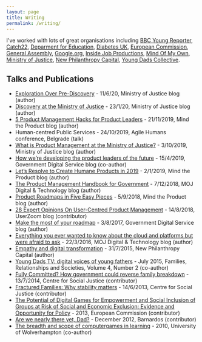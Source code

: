 ```yaml
---
layout: page
title: Writing
permalink: /writing/
---
```


I've worked with lots of great organisations including [BBC Young Reporter](https://www.bbc.co.uk/news/education-46131593), [Catch22](https://www.catch-22.org.uk/), [Deparment for Education](https://www.gov.uk/government/organisations/department-for-education), [Diabetes UK](https://www.diabetes.org.uk/), [European Commission](https://ec.europa.eu/commission/index_en), [General Assembly](https://generalassemb.ly/), [Google.org](https://www.google.org/), [Inside Job Productions](https://www.insidejobproductions.co.uk/), [Mind Of My Own](https://mindofmyown.org.uk/), [Ministry of Justice](https://www.gov.uk/government/organisations/ministry-of-justice), [New Philanthropy Capital](https://www.thinknpc.org/), [Young Dads Collective](https://www.familyandchildcaretrust.org/young-dads-collective). 

## Talks and Publications

- [Exploration Over Pre-Discovery](https://mojdigital.blog.gov.uk/2020/06/11/exploration-over-pre-discovery/) - 11/6/20, Ministry of Justice blog (author)
- [Discovery at the Ministry of Justice](https://mojdigital.blog.gov.uk/2020/01/23/discovery-at-the-ministry-of-justice/) - 23/1/20, Ministry of Justice blog (author)
- [5 Product Management Hacks for Product Leaders](https://www.mindtheproduct.com/5-product-management-hacks-for-product-leaders/) - 21/11/2019, Mind the Product blog (author)
- Human-centred Public Services - 24/10/2019, Agile Humans conference, Belgrade (talk)
- [What is Product Management at the Ministry of Justice?](https://mojdigital.blog.gov.uk/2019/10/03/what-is-product-management-at-the-moj/) - 3/10/2019, Ministry of Justice blog (author)
- [How we’re developing the product leaders of the future](https://digitalpeople.blog.gov.uk/2019/04/15/how-were-developing-the-product-leaders-of-the-future/) - 15/4/2019, Government Digital Service blog (co-author)
- [Let’s Resolve to Create Humane Products in 2019](https://www.mindtheproduct.com/2019/01/lets-resolve-to-create-humane-products-in-2019/) - 2/1/2019, Mind the Product blog (author)
- [The Product Management Handbook for Government](https://mojdigital.blog.gov.uk/2018/12/07/the-product-management-handbook-for-government/) - 7/12/2018, MOJ Digital & Technology blog (author)
- [Product Roadmaps in Five Easy Pieces](https://www.mindtheproduct.com/2018/09/product-roadmaps-in-five-easy-pieces/) - 5/9/2018, Mind the Product blog (author)
- [28 Expert Opinions On User-Centred Product Management](https://www.userzoom.com/blog/28-expert-opinions-on-user-centred-product-management/) - 14/8/2018, UserZoom blog (contributor)
- [Make the most of your roadmap](https://gds.blog.gov.uk/2017/08/03/make-the-most-of-your-roadmap/) - 3/8/2017, Government Digital Service blog (author)
- [Everything you ever wanted to know about the cloud and platforms but were afraid to ask](https://mojdigital.blog.gov.uk/2016/03/22/everything-you-ever-wanted-to-know-about-the-cloud-and-platforms-but-were-afraid-to-ask/) - 22/3/2016, MOJ Digital & Technology blog (author)
- [Empathy and digital transformation](https://www.thinknpc.org/blog/empathy-and-digital-transformation/) - 31/7/2015, New Philanthropy Capital (author)
- [Young Dads TV: digital voices of young fathers](https://www.ingentaconnect.com/content/tpp/frs/2015/00000004/00000002/art00016) - July 2015, Families, Relationships and Societies, Volume 4, Number 2 (co-author) 
- [Fully Committed? How government could reverse family breakdown](https://www.centreforsocialjustice.org.uk/library/fully-committed-government-reverse-family-breakdown) - 13/7/2014, Centre for Social Justice (contributor)
- [Fractured Families: Why stability matters](https://www.centreforsocialjustice.org.uk/library/fractured-families-stability-matters) - 14/6/2013, Centre for Social Justice (contributor)
- [The Potential of Digital Games for Empowerment and Social Inclusion of Groups at Risk of Social and Economic Exclusion: Evidence and Opportunity for Policy](https://ec.europa.eu/jrc/en/publication/eur-scientific-and-technical-research-reports/potential-digital-games-empowerment-and-social-inclusion-groups-risk-social-and-economic) - 2013, European Commission (contributor)
- [Are we nearly there yet, Dad?](http://www.barnardos.org.uk/what_we_do/policy_research_unit/research_and_publications/are-we-nearly-there-yet-dad/publication-view.jsp?pid=PUB-1900) - December 2012, Barnardos (contributor)
- [The breadth and scope of computergames in learning](http://www.academia.edu/359010/The_breadth_and_scope_of_computer_games_in_learning_Applications_to_14_to_19_learners_with_a_specific_focus_on_applicability_to_those_who_are_classified_as_Not_in_Employment_Education_or_Training_NEET_) - 2010, University of Wolverhampton (co-author)

